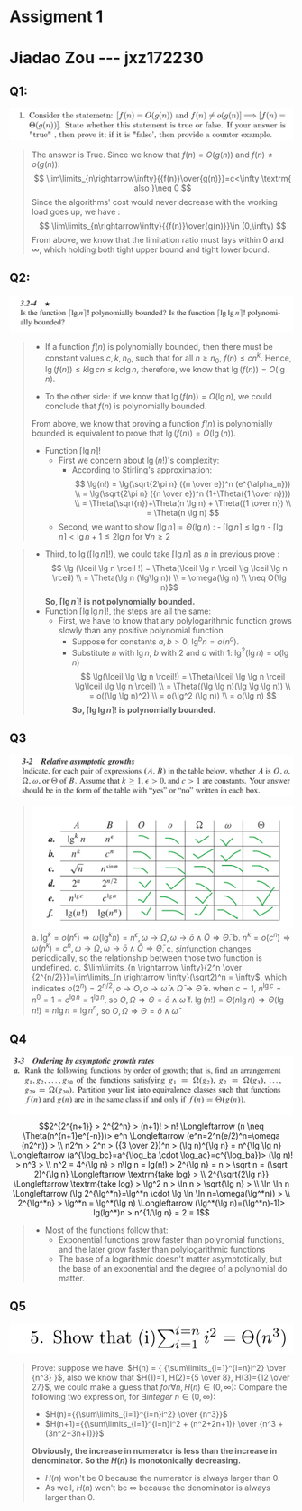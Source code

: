 # Assigment 1
# Jiadao Zou --- jxz172230
## Q1:
![-w925](media/15590661536476/15591412095255.jpg)
> The answer is True. 
Since we know that $f(n)=O(g(n))$ and $f(n)\neq o(g(n))$:
$$
\lim\limits_{n\rightarrow\infty}{{f(n)}\over{g(n)}}=c<\infty \textrm{ also }\neq 0   
$$
Since the algorithms' cost would never decrease with the working load goes up, we have :
$$
\lim\limits_{n\rightarrow\infty}{{f(n)}\over{g(n)}}\in (0,\infty)
$$
From above, we know that the limitation ratio must lays within 0 and $\infty$, which holding both tight upper bound and tight lower bound.

## Q2:
![-w1088](media/15590661536476/15591414005371.jpg)
> - If a function $f(n)$ is polynomially bounded, then there must be constant values $c,k,n_0$, such that for all $n \geq n_0$, $f(n)\leq cn^k$. Hence, $\lg(f(n))\leq k\lg cn \leq kc\lg n$, therefore, we know that $\lg (f(n))=O(\lg n)$.   
> 
> - To the other side: if we know that $\lg (f(n))=O(\lg n)$, we could conclude that $f(n)$ is polynomially bounded.  
>
> From above, we know that proving a function $f(n)$ is polynomially bounded is equivalent to prove that $\lg(f(n))=O(\lg(n))$.
> - Function $\lceil \lg n \rceil!$
>   - First we concern about $\lg(n!)$'s complexity:
>       - According to Stirling's approximation:
          $$
          \lg(n!) = \lg(\sqrt{2\pi n} ({n \over e})^n (e^{\alpha_n}))        \\
          = \lg(\sqrt{2\pi n} ({n \over e})^n (1+\Theta({1 \over n})))      \\
            = \Theta(\sqrt{n})+\Theta(n \lg n) + \Theta({1 \over n})      \\
            = \Theta(n \lg n)
          $$
 >   - Second, we want to show $\lceil \lg n \rceil = \Theta(\lg n)$ :
        - $\lceil \lg n \rceil \leq \lg n$
        - $\lceil \lg n \rceil < \lg n + 1 \leq 2\lg n$ for $\forall n \geq 2$   
    
>   - Third, to $\lg (\lceil \lg n \rceil !)$, we could take $\lceil \lg n \rceil$ as $n$ in previous prove :      $$
    \lg (\lceil \lg n \rceil !) = \Theta(\lceil \lg n \rceil \lg \lceil \lg n \rceil)       \\
        = \Theta(\lg n (\lg\lg n))        \\
        = \omega(\lg n)                 \\
        \neq O(\lg n)$$  **So, $\lceil \lg n \rceil!$ is not polynomially bounded.**    
> - Function $\lceil \lg \lg n \rceil!$, the steps are all the same:
>   - First, we have to know that any polylogarithmic function grows slowly than any positive polynomial function
>       - Suppose for constants $a,b > 0$, $\lg^b n=o(n^a)$. 
>       - Substitute $n$ with $\lg n$, $b$ with $2$ and $a$ with $1$: $\lg^2(\lg n) = o(\lg n)$
>       $$
        \lg(\lceil \lg \lg n \rceil!) = \Theta(\lceil \lg \lg n \rceil \lg\lceil \lg \lg n \rceil)      \\
        = \Theta((\lg \lg n)(\lg \lg \lg n))        \\
        = o((\lg \lg n)^2)      \\
        = o(\lg^2 (\lg n))      \\
        = o(\lg n)
        $$**So, $\lceil \lg \lg n \rceil!$ is polynomially bounded.**   

## Q3
![-w1056](media/15590661536476/15591497173051.jpg)
> ![-w568](media/15590661536476/15591624120517.jpg)
> a. $\lg^k = o(n^\epsilon)  \Longrightarrow \omega(\lg^k n) = n^\epsilon, \omega \rightarrow \Omega, \omega \rightarrow \bar{o}\wedge \bar{O} \Longrightarrow \bar{\Theta}$.
> b. $n^k=o(c^n) \Longrightarrow \omega(n^k)=c^n, \omega \rightarrow \Omega, \omega \rightarrow \bar{o}\wedge \bar{O} \Longrightarrow \bar{\Theta}$.
> c. $sin$function changes periodically, so the relationship between those two function is undefined.
> d. $\lim\limits_{n \rightarrow \infty}{2^n \over {2^{n/2}}}=\lim\limits_{n \rightarrow \infty}(\sqrt2)^n = \infty$, which indicates $o(2^n)=2^{n/2}, o \rightarrow O, o \rightarrow \bar{\omega}\wedge \bar{\Omega} \Longrightarrow \bar{\Theta}$
> e. when $c=1$, $n^{\lg c}=n^0=1=c^{\lg n}=1^{\lg n}$, so $O,\Omega\Longrightarrow \Theta={\bar{o} \wedge \bar{\omega}}$
> f. $\lg(n!) = \Theta(n\lg n) \Longrightarrow \Theta(\lg n!)=n\lg n=\lg n^n$, so $O,\Omega\Longrightarrow \Theta={\bar{o} \wedge \bar{\omega}}$


## Q4
![-w1059](media/15590661536476/15591628604075.jpg)
$$2^{2^{n+1}} > 2^{2^n} > (n+1)! > n! \Longleftarrow (n \neq \Theta(n^{n+1}e^{-n}))> e^n \Longleftarrow (e^n=2^n(e/2)^n=\omega (n2^n)) >        \\
n2^n > 2^n > ({3 \over 2})^n > (\lg n)^{\lg n} = n^{\lg \lg n}  \Longleftarrow (a^{\log_bc}=a^{\log_ba \cdot \log_ac}=c^{\log_ba})> (\lg n)! > n^3 >       \\
n^2 = 4^{\lg n} > n\lg n = lg(n!) > 2^{\lg n} = n > \sqrt n = (\sqrt 2)^{\lg n} \Longleftarrow \textrm{take log} >          \\
2^{\sqrt{2\lg n}} \Longleftarrow \textrm{take log} > \lg^2 n > \ln n > \sqrt{\lg n} >           \\
\ln \ln n \Longleftarrow (\lg 2^{\lg^*n}=\lg^*n \cdot \lg \ln \ln n=\omega(\lg^*n)) >                 \\
2^{\lg^*n} > \lg^*n = \lg^*(\lg n) \Longleftarrow (\lg^*(\lg n)=(\lg^*n)-1)>       
lg(lg^*)n > n^{1/\lg n} = 2 = 1$$
> - Most of the functions follow that:
>   - Exponential functions grow faster than polynomial functions, and the later grow faster than polylogarithmic functions
>   - The base of a logarithmic doesn't matter asymptotically, but the base of an exponential and the degree of a polynomial do matter.

## Q5
![-w419](media/15590661536476/15591806413196.jpg)
> Prove:
> suppose we have: $H(n) = { {\sum\limits_{i=1}^{i=n}i^2} \over {n^3} }$, also we know that $H(1)=1, H(2)={5 \over 8}, H(3)={12 \over 27}$, we could make a guess that $for \forall n, H(n) \in (0,\infty)$:
> Compare the following two expression, for $\exists integer \ n \in (0,\infty)$:
> - $H(n)={{\sum\limits_{i=1}^{i=n}i^2} \over {n^3}}$
> - $H(n+1)={{\sum\limits_{i=1}^{i=n}i^2 + (n^2+2n+1)} \over {n^3 + (3n^2+3n+1)}}$
> 
> **Obviously, the increase in numerator is less than the increase in denominator. So the $H(n)$ is monotonically decreasing.**
> - $H(n)$ won't be $0$ because the numerator is always larger than 0.
> - As well, $H(n)$ won't be $\infty$ because the denominator is always larger than 0.
 
    
        
